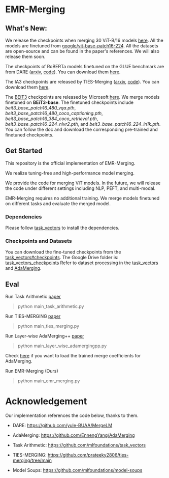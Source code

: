 # EMR-Merging

## What's New:

We release the checkpoints when merging 30 ViT-B/16 models [here](https://drive.google.com/drive/folders/1KZv7RHIuNGzvjaVBJ7zkUxP1tG-4bGlI?usp=sharing). All the models are finetuned from [google/vit-base-patch16-224](https://huggingface.co/google/vit-base-patch16-224). All the datasets are open-source and can be found in the paper's references. We will also release them soon.

The checkpoints of RoBERTa models finetuned on the GLUE benchmark are from DARE ([arxiv](https://arxiv.org/abs/2311.03099), [code](https://github.com/yule-BUAA/MergeLM)). You can download them [here](https://huggingface.co/vanillaOVO/roberta_base_glue_ckpts).

The IA3 checkpoints are released by TIES-Merging ([arxiv](https://arxiv.org/abs/2306.01708), [code](https://github.com/prateeky2806/ties-merging/tree/main)). You can download them [here](https://drive.google.com/drive/folders/1V2-SLOgK248TQBMP2i_cEdQnxB2jM2E1?usp=sharing).

The [BEiT3](https://arxiv.org/abs/2208.10442) checkpoints are released by Microsoft [here](https://github.com/microsoft/unilm/tree/master/beit3). We merge models finetuned on **BEiT3-base**. The finetuned checkpoints include *beit3_base_patch16_480_vqa.pth*, *beit3_base_patch16_480_coco_captioning.pth*, *beit3_base_patch16_384_coco_retrieval.pth*, *beit3_base_patch16_224_nlvr2.pth*, and *beit3_base_patch16_224_in1k.pth*. You can follow the doc and download the corresponding pre-trained and finetuned checkpoints.


## Get Started

This repository is the official implementation of EMR-Merging.

We realize tuning-free and high-performance model merging.

We provide the code for merging ViT models. In the future, we will release the code under different settings including NLP, PEFT, and multi-modal.

EMR-Merging requires no additional training. We merge models finetuned on different tasks and evaluate the merged model.

### Dependencies
Please follow [task_vectors](https://github.com/mlfoundations/task_vectors) to install the dependencies.

### Checkpoints and Datasets

You can download the fine-tuned checkpoints from the [task_vectors#checkpoints](https://github.com/mlfoundations/task_vectors#checkpoints).
The Google Drive folder is: [task_vectors_checkpoints](https://drive.google.com/drive/folders/1u_Tva6x0p6oxu5Eo0ZZsf-520Cc_3MKw)
Refer to dataset processing in the [task_vectors](https://github.com/mlfoundations/task_vectors) and [AdaMerging](https://github.com/EnnengYang/AdaMerging).



## Eval

Run Task Arithmetic [paper](https://arxiv.org/abs/2212.04089)
> python main_task_arithmetic.py

Run TIES-MERGING [paper](https://arxiv.org/abs/2306.01708)
> python main_ties_merging.py

Run Layer-wise AdaMerging++ [paper](https://arxiv.org/abs/2310.02575)
> python main_layer_wise_adamergingpp.py

Check [here](https://github.com/EnnengYang/AdaMerging) if you want to load the trained merge coefficients for AdaMerging.

Run EMR-Merging (Ours)
> python main_emr_merging.py


# Acknowledgement
Our implementation references the code below, thanks to them. 
- DARE: https://github.com/yule-BUAA/MergeLM

- AdaMerging: https://github.com/EnnengYang/AdaMerging

- Task Arithmetic: https://github.com/mlfoundations/task_vectors

- TIES-MERGING: https://github.com/prateeky2806/ties-merging/tree/main

- Model Soups: https://github.com/mlfoundations/model-soups


